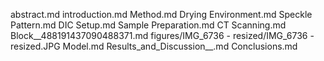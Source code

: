 abstract.md
introduction.md
Method.md
Drying Environment.md
Speckle Pattern.md
DIC Setup.md
Sample Preparation.md
CT Scanning.md
Block__488191437090488371.md
figures/IMG_6736 - resized/IMG_6736 - resized.JPG
Model.md
Results_and_Discussion__.md
Conclusions.md
